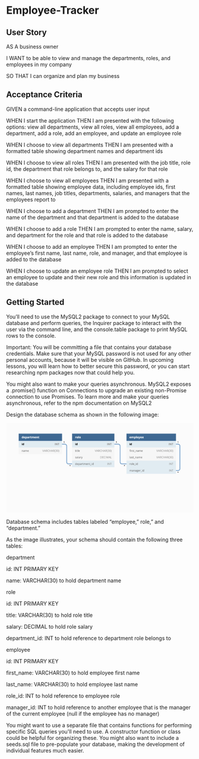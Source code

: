 # Employee-Tracker

## User Story

AS A business owner

I WANT to be able to view and manage the departments, roles, and employees in my company

SO THAT I can organize and plan my business

## Acceptance Criteria

GIVEN a command-line application that accepts user input

WHEN I start the application
THEN I am presented with the following options: view all departments, view all roles, view all employees, add a department, add a role, add an employee, and update an employee role

WHEN I choose to view all departments
THEN I am presented with a formatted table showing department names and department ids

WHEN I choose to view all roles
THEN I am presented with the job title, role id, the department that role belongs to, and the salary for that role

WHEN I choose to view all employees
THEN I am presented with a formatted table showing employee data, including employee ids, first names, last names, job titles, departments, salaries, and managers that the employees report to

WHEN I choose to add a department
THEN I am prompted to enter the name of the department and that department is added to the database

WHEN I choose to add a role
THEN I am prompted to enter the name, salary, and department for the role and that role is added to the database

WHEN I choose to add an employee
THEN I am prompted to enter the employee’s first name, last name, role, and manager, and that employee is added to the database

WHEN I choose to update an employee role
THEN I am prompted to select an employee to update and their new role and this information is updated in the database

## Getting Started

You’ll need to use the MySQL2 package to connect to your MySQL database and perform queries, the Inquirer package to interact with the user via the command line, and the console.table package to print MySQL rows to the console.

Important: You will be committing a file that contains your database credentials. Make sure that your MySQL password is not used for any other personal accounts, because it will be visible on GitHub. In upcoming lessons, you will learn how to better secure this password, or you can start researching npm packages now that could help you.

You might also want to make your queries asynchronous. MySQL2 exposes a .promise() function on Connections to upgrade an existing non-Promise connection to use Promises. To learn more and make your queries asynchronous, refer to the npm documentation on MySQL2

Design the database schema as shown in the following image:

![Screencapture of Portfolio Webpage.](assets/images/12-sql-homework-demo-01.png)

Database schema includes tables labeled “employee,” role,” and “department.”

As the image illustrates, your schema should contain the following three tables:

department

id: INT PRIMARY KEY

name: VARCHAR(30) to hold department name

role

id: INT PRIMARY KEY

title: VARCHAR(30) to hold role title

salary: DECIMAL to hold role salary

department_id: INT to hold reference to department role belongs to

employee

id: INT PRIMARY KEY

first_name: VARCHAR(30) to hold employee first name

last_name: VARCHAR(30) to hold employee last name

role_id: INT to hold reference to employee role

manager_id: INT to hold reference to another employee that is the manager of the current employee (null if the employee has no manager)

You might want to use a separate file that contains functions for performing specific SQL queries you'll need to use. A constructor function or class could be helpful for organizing these. You might also want to include a seeds.sql file to pre-populate your database, making the development of individual features much easier.
